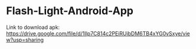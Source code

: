# Flash-Light-Android-App
Link to download apk: https://drive.google.com/file/d/1Ilp7C814c2PEiRUibDM6TB4xYG0vSxye/view?usp=sharing
